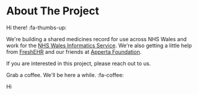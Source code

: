 # About The Project
Hi there! :fa-thumbs-up:

We're building a shared medicines record for use across NHS Wales and work for the [NHS Wales Informatics Service](https://nwis.nhs.wales/ "NHS Wales Informatics Service"). We're also getting a little help from [FreshEHR](https://freshehr.com/ "FreshEHR Ltd") and our friends at [Apperta Foundation](https://apperta.org/ "The Apperta Foundation"). 

If you are interested in this project, please reach out to us. 

Grab a coffee. We'll be here a while. :fa-coffee:

Hi
